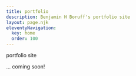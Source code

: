 ```yaml
---
title: portfolio
description: Benjamin H Boruff's portfolio site
layout: page.njk
eleventyNavigation:
  key: home
  order: 100
---
```


portfolio site

... coming soon!
